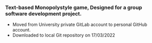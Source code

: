 ### Text-based Monopolystyle game, Designed for a group software development project.
- Moved from University private GitLab account to personal GitHub account.
- Downloaded to local Git repository on 17/03/2022
